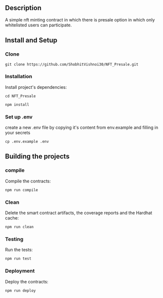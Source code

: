 ## Description

A simple nft minting contract in which there is presale option in which only whitelisted users can participate.

## Install and Setup

### Clone

```
git clone https://github.com/ShobhitVishnoi30/NFT_Presale.git

```
### Installation

Install project's dependencies:

```
cd NFT_Presale

npm install

```
### Set up .env

create a new .env file by copying it's content from env.example and filling in your secrets

```
cp .env.example .env

```

## Building the projects


### compile

Compile the contracts:

```
npm run compile

```

### Clean

Delete the smart contract artifacts, the coverage reports and the Hardhat cache:

```
npm run clean

```

### Testing

Run the tests:

```
npm run test

```


### Deployment

Deploy the contracts:

```
npm run deploy

```
